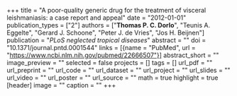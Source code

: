 +++
title = "A poor-quality generic drug for the treatment of visceral leishmaniasis: a case report and appeal"
date = "2012-01-01"
publication_types = ["2"]
authors = ["**Thomas P. C. Dorlo**", "Teunis A. Eggelte", "Gerard J. Schoone", "Peter J. de Vries", "Jos H. Beijnen"]
publication = "_PLoS neglected tropical diseases_"
abstract = ""
doi = "10.1371/journal.pntd.0001544"
links = [{name = "PubMed", url = "https://www.ncbi.nlm.nih.gov/pubmed/22666507"}]
abstract_short = ""
image_preview = ""
selected = false
projects = []
tags = []
url_pdf = ""
url_preprint = ""
url_code = ""
url_dataset = ""
url_project = ""
url_slides = ""
url_video = ""
url_poster = ""
url_source = ""
math = true
highlight = true
[header]
image = ""
caption = ""
+++
